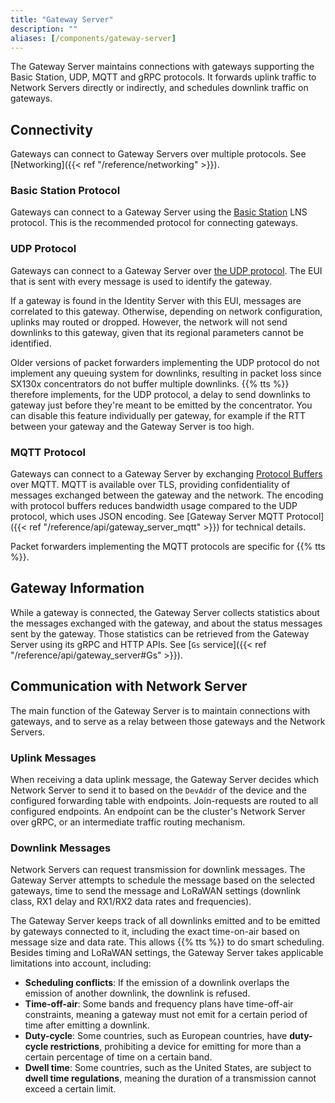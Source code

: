 ```yaml
---
title: "Gateway Server"
description: ""
aliases: [/components/gateway-server]
---
```


The Gateway Server maintains connections with gateways supporting the Basic Station, UDP, MQTT and gRPC protocols. It forwards uplink traffic to Network Servers directly or indirectly, and schedules downlink traffic on gateways.

<!--more-->

## Connectivity

Gateways can connect to Gateway Servers over multiple protocols. See [Networking]({{< ref "/reference/networking" >}}).

### Basic Station Protocol

Gateways can connect to a Gateway Server using the [Basic Station](https://lora-developers.semtech.com/resources/tools/lora-basics/lora-basics-for-gateways/) LNS protocol. This is the recommended protocol for connecting gateways.

### UDP Protocol

Gateways can connect to a Gateway Server over [the UDP protocol](https://github.com/Lora-net/packet_forwarder/blob/master/PROTOCOL.TXT). The EUI that is sent with every message is used to identify the gateway.

If a gateway is found in the Identity Server with this EUI, messages are correlated to this gateway. Otherwise, depending on network configuration, uplinks may routed or dropped. However, the network will not send downlinks to this gateway, given that its regional parameters cannot be identified.

Older versions of packet forwarders implementing the UDP protocol do not implement any queuing system for downlinks, resulting in packet loss since SX130x concentrators do not buffer multiple downlinks. {{% tts %}} therefore implements, for the UDP protocol, a delay to send downlinks to gateway just before they're meant to be emitted by the concentrator. You can disable this feature individually per gateway, for example if the RTT between your gateway and the Gateway Server is too high.

### MQTT Protocol

Gateways can connect to a Gateway Server by exchanging [Protocol Buffers](https://developers.google.com/protocol-buffers) over MQTT. MQTT is available over TLS, providing confidentiality of messages exchanged between the gateway and the network. The encoding with protocol buffers reduces bandwidth usage compared to the UDP protocol, which uses JSON encoding. See [Gateway Server MQTT Protocol]({{< ref "/reference/api/gateway_server_mqtt" >}}) for technical details.

Packet forwarders implementing the MQTT protocols are specific for {{% tts %}}.

## Gateway Information

While a gateway is connected, the Gateway Server collects statistics about the messages exchanged with the gateway, and about the status messages sent by the gateway. Those statistics can be retrieved from the Gateway Server using its gRPC and HTTP APIs. See [`Gs` service]({{< ref "/reference/api/gateway_server#Gs" >}}).

## Communication with Network Server

The main function of the Gateway Server is to maintain connections with gateways, and to serve as a relay between those gateways and the Network Servers.

### Uplink Messages

When receiving a data uplink message, the Gateway Server decides which Network Server to send it to based on the `DevAddr` of the device and the configured forwarding table with endpoints. Join-requests are routed to all configured endpoints. An endpoint can be the cluster's Network Server over gRPC, or an intermediate traffic routing mechanism.

### Downlink Messages

Network Servers can request transmission for downlink messages. The Gateway Server attempts to schedule the message based on the selected gateways, time to send the message and LoRaWAN settings (downlink class, RX1 delay and RX1/RX2 data rates and frequencies).

The Gateway Server keeps track of all downlinks emitted and to be emitted by gateways connected to it, including the exact time-on-air based on message size and data rate. This allows {{% tts %}} to do smart scheduling. Besides timing and LoRaWAN settings, the Gateway Server takes applicable limitations into account, including:

- **Scheduling conflicts**: If the emission of a downlink overlaps the emission of another downlink, the downlink is refused.
- **Time-off-air**: Some bands and frequency plans have time-off-air constraints, meaning a gateway must not emit for a certain period of time after emitting a downlink.
- **Duty-cycle**: Some countries, such as European countries, have **duty-cycle restrictions**, prohibiting a device for emitting for more than a certain percentage of time on a certain band.
- **Dwell time**: Some countries, such as the United States, are subject to **dwell time regulations**, meaning the duration of a transmission cannot exceed a certain limit.
